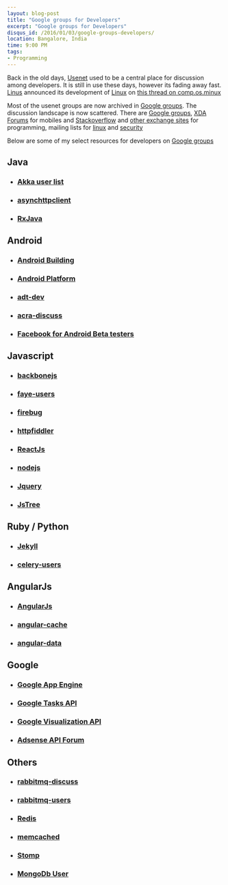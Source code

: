 ```yaml
---
layout: blog-post
title: "Google groups for Developers"
excerpt: "Google groups for Developers"
disqus_id: /2016/01/03/google-groups-developers/
location: Bangalore, India
time: 9:00 PM
tags:
- Programming
---
```


Back in the old days, [Usenet](https://en.wikipedia.org/wiki/Usenet) used to be a central place for discussion among developers. It is still in use these days, however its fading away fast. [Linus](https://en.wikipedia.org/wiki/Linus_Torvalds) announced its development of [Linux](https://en.wikipedia.org/wiki/Linux) on [this thread on comp.os.minux](https://groups.google.com/forum/#!topic/comp.os.minix/dlNtH7RRrGA%5B1-25%5D)

Most of the usenet groups are now archived in [Google groups](https://support.google.com/groups/answer/6003482?hl=en). The discussion landscape is now scattered. There are [Google groups](https://groups.google.com/forum/#!overview), [XDA Forums](http://forum.xda-developers.com/) for mobiles and [Stackoverflow](http://stackoverflow.com/) and [other exchange sites](http://stackexchange.com/) for programming, mailing lists for [linux](http://vger.kernel.org/vger-lists.html) and [security](http://seclists.org/)

Below are some of my select resources for developers on [Google groups](https://groups.google.com/forum/#!overview)

## Java
* ### [Akka user list](https://groups.google.com/forum/#!forum/akka-user)

* ### [asynchttpclient](https://groups.google.com/forum/#!forum/asynchttpclient)

* ### [RxJava](https://groups.google.com/forum/#!forum/rxjava)  

  
## Android
* ### [Android Building](https://groups.google.com/forum/#!forum/android-building)

* ### [Android Platform](https://groups.google.com/forum/#!forum/android-platform)

* ### [adt-dev](https://groups.google.com/forum/#!forum/adt-dev)

* ### [acra-discuss](https://groups.google.com/forum/#!forum/acra-discuss)

* ### [Facebook for Android Beta testers](https://groups.google.com/forum/#!forum/facebook-for-android-beta-testers)  

  
## Javascript

* ### [backbonejs](https://groups.google.com/forum/#!forum/backbonejs)

* ### [faye-users](https://groups.google.com/forum/#!forum/faye-users)

* ### [firebug](https://groups.google.com/forum/#!forum/firebug)

* ### [httpfiddler](https://groups.google.com/forum/#!forum/httpfiddler)

* ### [ReactJs](https://groups.google.com/forum/#!forum/reactjs)

* ### [nodejs](https://groups.google.com/forum/#!forum/nodejs)

* ### [Jquery](https://groups.google.com/forum/#!forum/jquery-en)

* ### [JsTree](https://groups.google.com/forum/#!forum/jstree)


## Ruby / Python

* ### [Jekyll](https://groups.google.com/forum/#!forum/jekyll-rb)

* ### [celery-users](https://groups.google.com/forum/#!forum/celery-users)
  

## AngularJs

* ### [AngularJs](https://groups.google.com/forum/#!forum/angular)

* ### [angular-cache](https://groups.google.com/forum/#!forum/angular-cache)

* ### [angular-data](https://groups.google.com/forum/#!forum/angular-data)

  
## Google

* ### [Google App Engine](https://groups.google.com/forum/#!forum/google-appengine)

* ### [Google Tasks API](https://groups.google.com/forum/#!forum/google-tasks-api)

* ### [Google Visualization API](https://groups.google.com/forum/#!forum/google-visualization-api)

* ### [Adsense API Forum](https://groups.google.com/forum/#!forum/adsense-api)

  
## Others

* ### [rabbitmq-discuss](https://groups.google.com/forum/#!forum/rabbitmq-discuss)

* ### [rabbitmq-users](https://groups.google.com/forum/#!forum/rabbitmq-users)

* ### [Redis](https://groups.google.com/forum/#!forum/redis-db)

* ### [memcached](https://groups.google.com/forum/#!forum/memcached)

* ### [Stomp](https://groups.google.com/forum/#!forum/stomp-spec)

* ### [MongoDb User](https://groups.google.com/forum/#!forum/mongodb-user)


